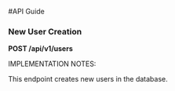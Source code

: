 #API Guide

### New User Creation
**POST /api/v1/users**

IMPLEMENTATION NOTES:

This endpoint creates new users in the database.
